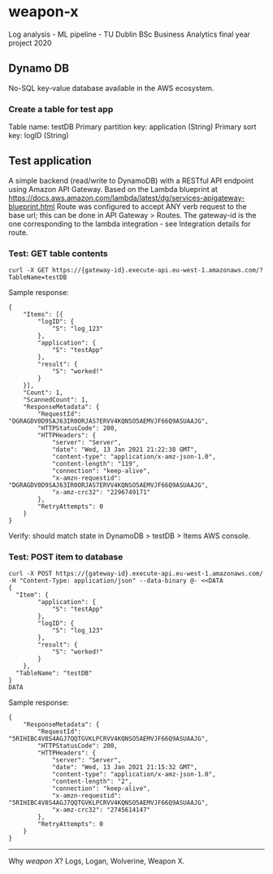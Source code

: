 # weapon-x
Log analysis - ML pipeline - TU Dublin BSc Business Analytics final year project 2020

## Dynamo DB
No-SQL key-value database available in the AWS ecosystem.

### Create a table for test app
Table name:	testDB
Primary partition key:	application (String)
Primary sort key:	logID (String)

## Test application
A simple backend (read/write to DynamoDB) with a RESTful API endpoint using Amazon API Gateway. Based on the Lambda blueprint at https://docs.aws.amazon.com/lambda/latest/dg/services-apigateway-blueprint.html
Route was configured to accept ANY verb request to the base url; this can be done in API Gateway > Routes. The gateway-id is the one corresponding to the lambda integration - see Integration details for route.

### Test: GET table contents
```
curl -X GET https://{gateway-id}.execute-api.eu-west-1.amazonaws.com/?TableName=testDB 
```
Sample response:
```
{
    "Items": [{
        "logID": {
            "S": "log_123"
        },
        "application": {
            "S": "testApp"
        },
        "result": {
            "S": "worked!"
        }
    }],
    "Count": 1,
    "ScannedCount": 1,
    "ResponseMetadata": {
        "RequestId": "DGRAGDV0D9SAJ63IR0ORJAS7ERVV4KQNSO5AEMVJF66Q9ASUAAJG",
        "HTTPStatusCode": 200,
        "HTTPHeaders": {
            "server": "Server",
            "date": "Wed, 13 Jan 2021 21:22:38 GMT",
            "content-type": "application/x-amz-json-1.0",
            "content-length": "119",
            "connection": "keep-alive",
            "x-amzn-requestid": "DGRAGDV0D9SAJ63IR0ORJAS7ERVV4KQNSO5AEMVJF66Q9ASUAAJG",
            "x-amz-crc32": "2296749171"
        },
        "RetryAttempts": 0
    }
}
```
Verify: should match state in DynamoDB > testDB > Items AWS console.

### Test: POST item to database
```
curl -X POST https://{gateway-id}.execute-api.eu-west-1.amazonaws.com/ -H "Content-Type: application/json" --data-binary @- <<DATA
{ 
  "Item": {
        "application": {
            "S": "testApp"
        },
        "logID": {
            "S": "log_123"
        },
        "result": {
            "S": "worked!"
        }
    },
  "TableName": "testDB"
}
DATA
```
Sample response:

```
{
    "ResponseMetadata": {
        "RequestId": "5RIHIBC4V8S4AGJ7QQTGVKLPCRVV4KQNSO5AEMVJF66Q9ASUAAJG",
        "HTTPStatusCode": 200,
        "HTTPHeaders": {
            "server": "Server",
            "date": "Wed, 13 Jan 2021 21:15:32 GMT",
            "content-type": "application/x-amz-json-1.0",
            "content-length": "2",
            "connection": "keep-alive",
            "x-amzn-requestid": "5RIHIBC4V8S4AGJ7QQTGVKLPCRVV4KQNSO5AEMVJF66Q9ASUAAJG",
            "x-amz-crc32": "2745614147"
        },
        "RetryAttempts": 0
    }
}
```

---
Why *weapon X*?
Logs, Logan, Wolverine, Weapon X.

